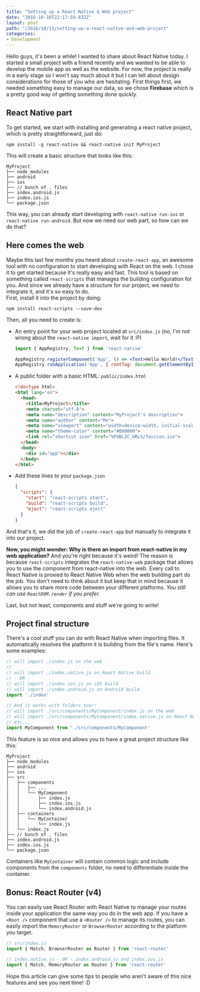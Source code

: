 ```yaml
---
title: "Setting up a React Native & Web project"
date: "2016-10-10T22:17:59.832Z"
layout: post
path: "/2016/10/11/setting-up-a-react-native-and-web-project"
categories:
- Development
---
```

Hello guys, it's been a while! I wanted to share about React Native today. I started a small project with a friend recently and we wanted to be able to develop the mobile app as well as the website. For now, the project is really in a early stage so I won't say much about it but I can tell about design considerations for those of you who are hesitating. First things first, we needed something easy to manage our data, so we chose **Firebase** which is a pretty good way of getting something done quickly.

## React Native part

To get started, we start with installing and generating a react native project, which is pretty straightforward, just do:

`npm install -g react-native && react-native init MyProject`

This will create a basic structure that looks like this:
```
MyProject
├── node_modules
├── android
├── ios
├── // bunch of . files
├── index.android.js
├── index.ios.js
└── package.json
```

This way, you can already start developing with `react-native run-ios` or `react-native run-android`.
But now we need our web part, so how can we do that?

## Here comes the web

Maybe this last few months you heard about `create-react-app`, an awesome tool with no configuration to start developing with React on the web. I chose it to get started because it's really easy and fast. This tool is based on something called `react-scripts` that manages the building configuration for you. And since we already have a structure for our project, we need to integrate it, and it's so easy to do.  
First, install it into the project by doing:

`npm install react-scripts --save-dev`

Then, all you need to create is:
- An entry point for your web project located at `src/index.js` (no, I'm not wrong about the `react-native import`, wait for it :P)
  ```jsx
  import { AppRegistry, Text } from 'react-native'

  AppRegistry.registerComponent('App', () => <Text>Hello World!</Text>)
  AppRegistry.runApplication('App', { rootTag: document.getElementById('app') })
  ```
- A public folder with a basic HTML: `public/index.html`
  ```html
  <!doctype html>
  <html lang="en">
    <head>
      <title>MyProject</title>
      <meta charset="utf-8">
      <meta name="description" content="MyProject's description">
      <meta name="author" content="Me">
      <meta name="viewport" content="width=device-width, initial-scale=1">
      <meta name="theme-color" content="#000000">
      <link rel="shortcut icon" href="%PUBLIC_URL%/favicon.ico">
    </head>
    <body>
      <div id="app"></div>
    </body>
  </html>
  ```
- Add these lines to your `package.json`
  ```json
  {
    "scripts": {
      "start": "react-scripts start",
      "build": "react-scripts build",
      "eject": "react-scripts eject"
    }
  }
  ```

And that's it, we did the job of `create-react-app` but manually to integrate it into our project.

**Now, you might wonder: Why is there an import from react-native in my web application?** And you're right because it's weird! The reason is because `react-scripts` integrates the `react-native-web` package that allows you to use the component from react-native into the web. Every call to React Native is proxied to React Native Web when the web building part do the job. You don't need to think about it but keep that in mind because it allows you to share more code between your different platforms. _You still can use `ReactDOM.render` if you prefer._

Last, but not least, components and stuff we're going to write!

## Project final structure

There's a cool stuff you can do with React Native when importing files. It automatically resolves the platform it is building from the file's name. Here's some examples:
```js
// will import ./index.js on the web
//
// will import ./index.native.js on React Native build
// - OR -
// will import ./index.ios.js on iOS build
// will import ./index.android.js on Android build
import './index'

// And it works with folders too!!
// will import ./src/components/MyComponent/index.js on the web
// will import ./src/components/MyComponent/index.native.js on React Native
// etc...
import MyComponent from './src/components/MyComponent'
```

This feature is so nice and allows you to have a great project structure like this:
```
MyProject
├── node_modules
├── android
├── ios
├── src
│   ├── components
│   │   ├── ...
│   │   └── MyComponent
│   │       ├── index.js
│   │       ├── index.ios.js
│   │       └── index.android.js
│   ├── containers
│   │   └── MyContainer
│   │       └── index.js
│   └── index.js
├── // bunch of . files
├── index.android.js
├── index.ios.js
└── package.json
```

Containers like `MyContainer` will contain common logic and include components from the `components` folder, no need to differentiate inside the container.

## Bonus: React Router (v4)

You can easily use React Router with React Native to manage your routes inside your application the same way you do in the web app. If you have a `<Root />` component that use a `<Router />` to manage its routes, you can easily import the `MemoryRouter` or `BrowserRouter` according to the platform you target.

```js
// src/index.js
import { Match, BrowserRouter as Router } from 'react-router'

// index.native.js - OR - index.android.js and index.ios.js
import { Match, MemoryRouter as Router } from 'react-router'
```

Hope this article can give some tips to people who aren't aware of this nice features and see you next time! :D
